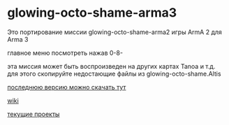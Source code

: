 # glowing-octo-shame-arma3

Это портирование миссии glowing-octo-shame-arma2 игры ArmA 2 для Arma 3

главное меню посмотреть нажав 0-8-

эта миссия может быть воспроизведен на других картах Tanoa и т.д. для этого скопируйте недостающие файлы из glowing-octo-shame.Altis

[последнюю версию можно скачать тут](../../releases)

[wiki](../../wiki)

[текущие проекты](../../projects)
